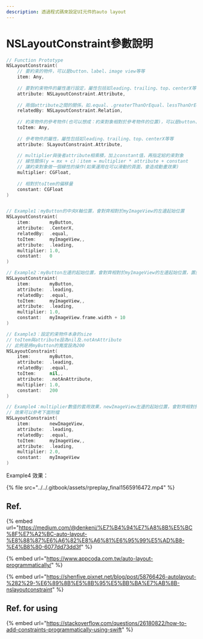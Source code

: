 ```yaml
---
description: 透過程式碼來設定UI元件的auto layout
---
```


# NSLayoutConstraint參數說明

```swift
// Function Prototype
NSLayoutConstraint(
    // 要約束的物件，可以是button、label、image view等等
    item: Any,
    
    // 要對約束物件的屬性進行設定，屬性包括如leading、trailing、top、centerX等等
    attribute: NSLayoutConstraint.Attribute, 
    
    // 兩個attribute之間的關係，如.equal、.greaterThanOrEqual、lessThanOrEqual等等
    relatedBy: NSLayoutConstraint.Relation,
    
    // 約束物件的參考物件(也可以想成：約束對象相對於參考物件的位置)，可以是button、label、image view等等
    toItem: Any, 
    
    // 參考物件的屬性，屬性包括如leading、trailing、top、centerX等等
    attribute: SLayoutConstraint.Attribute, 
    
    // multiplier與後者attribute相乘積，加上constant值，再指定給約束對象
    // 線性關係(y = mx + c)：item = multiplier * attribute + constant
    // 讓約束對象做一個線性的操作(如果運用在可以滑動的頁面，會造成動畫效果)
    multiplier: CGFloat, 
    
    // 相對於toItem的偏移量
    constant: CGFloat
)


// Example1：myButton的中央X軸位置，會對齊相對於myImageView的左邊起始位置
NSLayoutConstraint(
    item:       myButton,
    attribute:  .CenterX, 
    relatedBy:  .equal,
    toItem:     myImageView,, 
    attribute:  .leading, 
    multiplier: 1.0, 
    constant:   0
)

// Example2：myButton左邊的起始位置，會對齊相對於myImageView的左邊起始位置，置於一個view的寬度大小再加上往右邊偏移10個單位的位置
NSLayoutConstraint(
    item:       myButton,
    attribute:  .leading, 
    relatedBy:  .equal,
    toItem:     myImageView,, 
    attribute:  .leading, 
    multiplier: 1.0, 
    constant:   myImageView.frame.width + 10
)

// Example3：設定約束物件本身的size
// toItem與attribute設為nil及.notAnAttribute
// 此例是將myButton的寬度設為200
NSLayoutConstraint(
    item:       myButton,
    attribute:  .leading, 
    relatedBy:  .equal,
    toItem:     nil,, 
    attribute:  .notAnAttribute, 
    multiplier: 1.0, 
    constant:   200
)

// Example4：multiplier數值的套用效果，newImageView左邊的起始位置，會對齊相對於myImageView的左邊起始位置，置於一個view的寬度大小後的位置
// 效果可以參考下面附檔
NSLayoutConstraint(
    item:       newImageView,
    attribute:  .leading, 
    relatedBy:  .equal,
    toItem:     myImageView,, 
    attribute:  .leading, 
    multiplier: 2.0, 
    constant:   myImageView
)
```

Example4 效果：

{% file src="../../.gitbook/assets/rpreplay\_final1565916472.mp4" %}

## Ref.

{% embed url="https://medium.com/@denkeni/%E7%B4%94%E7%A8%8B%E5%BC%8F%E7%A2%BC-auto-layout-%E8%88%87%E6%A6%82%E8%A6%81%E6%95%99%E5%AD%B8-%E4%B8%80-6077dd73dd3f" %}

{% embed url="https://www.appcoda.com.tw/auto-layout-programmatically/" %}

{% embed url="https://shenfive.pixnet.net/blog/post/58766426-autolayout-%282%29-%E6%89%8B%E5%8B%95%E5%BB%BA%E7%AB%8B-nslayoutconstraint" %}

## Ref. for using

{% embed url="https://stackoverflow.com/questions/26180822/how-to-add-constraints-programmatically-using-swift" %}



